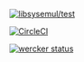 [![libsysemul/test](https://travis-ci.org/LavaVPS/libsysemul.svg?branch=test)](https://travis-ci.org/LavaVPS/libsysemul.svg?branch=test)

[![CircleCI](https://circleci.com/gh/LavaVPS/libsysemul/tree/test3.svg?style=svg)](https://circleci.com/gh/LavaVPS/libsysemul/tree/test3)

[![wercker status](https://app.wercker.com/status/3516ee7150feb566649cc241c01ec64d/s/master "wercker status")](https://app.wercker.com/project/byKey/3516ee7150feb566649cc241c01ec64d)
